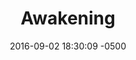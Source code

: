 ---
layout: post
title:  "Awakening"
date:   2016-09-02 18:30:09 -0500
categories: art
imgsrc:     http://i.imgur.com/pshSeRf.png
---